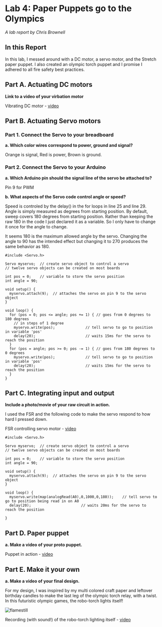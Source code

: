 # Lab 4: Paper Puppets go to the Olympics

*A lab report by Chris Brownell*

## In this Report

In this lab, I messed around with a DC motor, a servo motor, and the Stretch paper puppet. I also created an olympic torch puppet and I promise I adhered to all fire safety best practices.

## Part A. Actuating DC motors

**Link to a video of your virbation motor**

Vibrating DC motor - [video](https://drive.google.com/file/d/1rRUTg26wd_VJcykua1i6x3dt_S3vMPh3/view?usp=sharing)

## Part B. Actuating Servo motors

### Part 1. Connect the Servo to your breadboard

**a. Which color wires correspond to power, ground and signal?**

Orange is signal, Red is power, Brown is ground.

### Part 2. Connect the Servo to your Arduino

**a. Which Arduino pin should the signal line of the servo be attached to?**

Pin 9 for PWM

**b. What aspects of the Servo code control angle or speed?**

Speed is controled by the delay() in the for loops in line 25 and line 29. Angle is simply measured as degrees from 
starting position. By default, sweep covers 180 degrees from starting position. Rather than keeping the raw 180 in the
code I just declared it as a variable. So I only have to change it once for the angle to change.

It seems 180 is the maximum allowed angle by the servo. Changing the angle to 90 has the intended effect but changing it 
to 270 produces the same behavior as 180.

```
#include <Servo.h>

Servo myservo;  // create servo object to control a servo
// twelve servo objects can be created on most boards

int pos = 0;    // variable to store the servo position
int angle = 90;

void setup() {
  myservo.attach(9);  // attaches the servo on pin 9 to the servo object
}

void loop() {
  for (pos = 0; pos <= angle; pos += 1) { // goes from 0 degrees to 180 degrees
    // in steps of 1 degree
    myservo.write(pos);              // tell servo to go to position in variable 'pos'
    delay(20);                       // waits 15ms for the servo to reach the position
  }
  for (pos = angle; pos >= 0; pos -= 1) { // goes from 180 degrees to 0 degrees
    myservo.write(pos);              // tell servo to go to position in variable 'pos'
    delay(20);                       // waits 15ms for the servo to reach the position
  }
}
```

## Part C. Integrating input and output

**Include a photo/movie of your raw circuit in action.**

I used the FSR and the following code to make the servo respond to how hard I pressed down.

FSR controlling servo motor - [video](https://drive.google.com/file/d/17LFZkeqrxeNyRSoNWFs89ochdASApEOz/view?usp=sharing)

```
#include <Servo.h>

Servo myservo;  // create servo object to control a servo
// twelve servo objects can be created on most boards

int pos = 0;    // variable to store the servo position
int angle = 90;

void setup() {
  myservo.attach(9);  // attaches the servo on pin 9 to the servo object
}

void loop() {
  myservo.write(map(analogRead(A0),0,1000,0,180));    // tell servo to go to position being read in on A0
  delay(20);                       // waits 20ms for the servo to reach the position
  
}

```

## Part D. Paper puppet

**a. Make a video of your proto puppet.**

Puppet in action - [video](https://drive.google.com/file/d/1BZRvtRf7LJuV3bF2x-EIZIHIc1XQE1qz/view?usp=sharing)

## Part E. Make it your own

**a. Make a video of your final design.**

For my design, I was inspired by my multi colored craft paper and leftover birthday candles to make the last leg of 
the olympic torch relay, with a twist. In this futuristic olympic games, the robo-torch lights itself!

![flamestill](https://github.com/chrisbrownell/IDD-Fa18-Lab4-ckb77/blob/master/FlameStill.jpeg)

Recording (with sound!) of the robo-torch lighting itself - [video](https://drive.google.com/file/d/1ZbD9xlILVlWoYkOMjT30xE3IYRv38J6e/view?usp=sharing)
 
